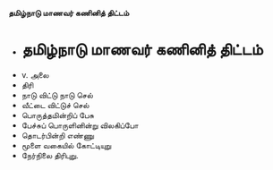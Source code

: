 **தமிழ்நாடு மாணவர் கணினித் திட்டம்**
- # தமிழ்நாடு மாணவர் கணினித் திட்டம்
- v. அலை
- திரி
- நாடு விட்டு நாடு செல்
- வீட்டை விட்டுச் செல்
- பொருத்தமின்றிப் பேசு
- பேச்சுப் பொருளினின்று  விலகிப்போ
- தொடர்பின்றி எண்ணு
-   மூளை வகையில் கோட்டியுறு
- நேர்நிலை திரிபுறு.

